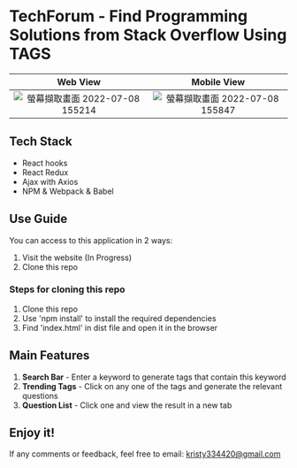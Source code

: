 # TechForum - Find Programming Solutions from Stack Overflow Using TAGS

Web View             |  Mobile View
:-------------------------:|:-------------------------:
![螢幕擷取畫面 2022-07-08 155214](https://user-images.githubusercontent.com/95632624/177945220-c8f95e26-1b01-4a98-b15a-d51aedf04d24.png)| ![螢幕擷取畫面 2022-07-08 155847](https://user-images.githubusercontent.com/95632624/177945698-7c4d9344-1f9f-4c34-a032-30f02dfaedb8.png)

## Tech Stack
* React hooks
* React Redux
* Ajax with Axios
* NPM & Webpack & Babel

## Use Guide
You can access to this application in 2 ways: 
1. Visit the website (In Progress)
2. Clone this repo

### Steps for cloning this repo
1. Clone this repo
2. Use 'npm install' to install the required dependencies
3. Find 'index.html' in dist file and open it in the browser

## Main Features
1. **Search Bar**     - Enter a keyword to generate tags that contain this keyword
2. **Trending Tags**  - Click on any one of the tags and generate the relevant questions
3. **Question List**  - Click one and view the result in a new tab

## Enjoy it!
If any comments or feedback, feel free to email: kristy334420@gmail.com
